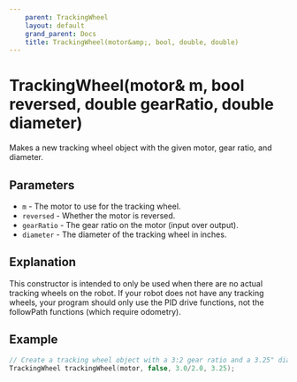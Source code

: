 ```yaml
---
    parent: TrackingWheel
    layout: default
    grand_parent: Docs
    title: TrackingWheel(motor&amp;, bool, double, double)
---
```

# TrackingWheel(motor&amp; m, bool reversed, double gearRatio, double diameter)
Makes a new tracking wheel object with the given motor, gear ratio, and diameter.

## Parameters
- `m` - The motor to use for the tracking wheel.
- `reversed` - Whether the motor is reversed.
- `gearRatio` - The gear ratio on the motor (input over output).
- `diameter` - The diameter of the tracking wheel in inches. 

## Explanation
This constructor is intended to only be used when there are no actual tracking wheels on the robot. If your robot does not have any tracking wheels, your program should only use the PID drive functions, not the followPath functions (which require odometry).

## Example
```cpp
// Create a tracking wheel object with a 3:2 gear ratio and a 3.25" diameter wheel
TrackingWheel trackingWheel(motor, false, 3.0/2.0, 3.25);
```